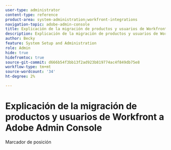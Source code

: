 ```yaml
---
user-type: administrator
content-type: reference
product-area: system-administration;workfront-integrations
navigation-topic: adobe-admin-console
title: Explicación de la migración de productos y usuarios de Workfront a Adobe Admin Console
description: Explicación de la migración de productos y usuarios de Workfront a Adobe Admin Console
author: Becky
feature: System Setup and Administration
role: Admin
hide: true
hidefromtoc: true
source-git-commit: d666b54f3bb13f2ad923b819774ac4f849db75e8
workflow-type: tm+mt
source-wordcount: '34'
ht-degree: 2%

---
```


# Explicación de la migración de productos y usuarios de Workfront a Adobe Admin Console

Marcador de posición

